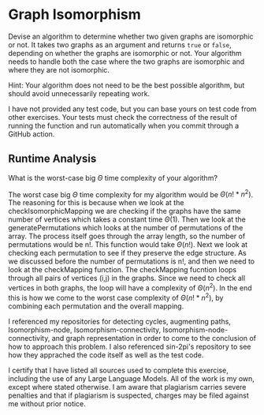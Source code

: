 # Graph Isomorphism

Devise an algorithm to determine whether two given graphs are isomorphic or not.
It takes two graphs as an argument and returns `true` or `false`, depending on
whether the graphs are isomorphic or not. Your algorithm needs to handle both
the case where the two graphs are isomorphic and where they are not isomorphic.

Hint: Your algorithm does not need to be the best possible algorithm, but should
avoid unnecessarily repeating work.

I have not provided any test code, but you can base yours on test code from
other exercises. Your tests must check the correctness of the result of running
the function and run automatically when you commit through a GitHub action.

## Runtime Analysis

What is the worst-case big $\Theta$ time complexity of your algorithm?

The worst case big $\Theta$ time complexity for my algorithm would be $\Theta (n! * n^2)$. The reasoning for this is because when we look at the checkIsomorphicMapping we are checking if the graphs have the same number of vertices which takes a constant time $\Theta(1)$. Then we look at the generatePermutations which looks at the number of permutations of the array. The process itself goes through the array length, so the number of permutations would be n!. This function would take $\Theta(n!)$. Next we look at checking each permutation to see if they preserve the edge structure. As we discussed before the number of permutations is n!, and then we need to look at the checkMapping function. The checkMapping fucntion loops through all pairs of vertices (i,j) in the graphs. Since we need to check all vertices in both graphs, the loop will have a complexity of $\Theta(n^2)$. In the end this is how we come to the worst case complexity of $\Theta(n! * n^2)$, by combining each permutation and the overall mapping. 

I referenced my repositories for detecting cycles, augmenting paths, Isomorphism-node, Isomorphism-connectivity, Isomorphism-node-connectivity, and graph representation in order to come to the conclusion of how to approach this problem. I also referenced sin-2pi's repository to see how they apprached the code itself as well as the test code. 


I certify that I have listed all sources used to complete this exercise, including the use
of any Large Language Models. All of the work is my own, except where stated
otherwise. I am aware that plagiarism carries severe penalties and that if plagiarism is
suspected, charges may be filed against me without prior notice.
